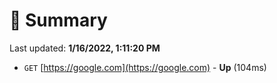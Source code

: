 # 📖 Summary
Last updated: **1/16/2022, 1:11:20 PM**

- `GET` [https://google.com](https://google.com) - **Up** (104ms)
